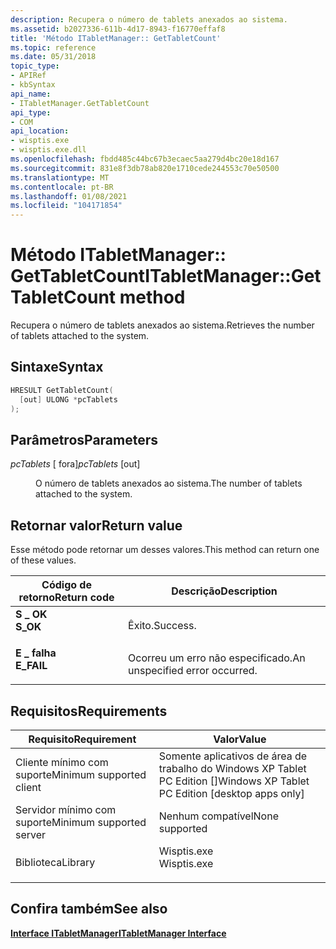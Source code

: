 ```yaml
---
description: Recupera o número de tablets anexados ao sistema.
ms.assetid: b2027336-611b-4d17-8943-f16770effaf8
title: 'Método ITabletManager:: GetTabletCount'
ms.topic: reference
ms.date: 05/31/2018
topic_type:
- APIRef
- kbSyntax
api_name:
- ITabletManager.GetTabletCount
api_type:
- COM
api_location:
- wisptis.exe
- wisptis.exe.dll
ms.openlocfilehash: fbdd485c44bc67b3ecaec5aa279d4bc20e18d167
ms.sourcegitcommit: 831e8f3db78ab820e1710cede244553c70e50500
ms.translationtype: MT
ms.contentlocale: pt-BR
ms.lasthandoff: 01/08/2021
ms.locfileid: "104171854"
---
```

# <a name="itabletmanagergettabletcount-method"></a><span data-ttu-id="758c9-103">Método ITabletManager:: GetTabletCount</span><span class="sxs-lookup"><span data-stu-id="758c9-103">ITabletManager::GetTabletCount method</span></span>

<span data-ttu-id="758c9-104">Recupera o número de tablets anexados ao sistema.</span><span class="sxs-lookup"><span data-stu-id="758c9-104">Retrieves the number of tablets attached to the system.</span></span>

## <a name="syntax"></a><span data-ttu-id="758c9-105">Sintaxe</span><span class="sxs-lookup"><span data-stu-id="758c9-105">Syntax</span></span>


```C++
HRESULT GetTabletCount(
  [out] ULONG *pcTablets
);
```



## <a name="parameters"></a><span data-ttu-id="758c9-106">Parâmetros</span><span class="sxs-lookup"><span data-stu-id="758c9-106">Parameters</span></span>

<dl> <dt>

<span data-ttu-id="758c9-107">*pcTablets* \[ fora\]</span><span class="sxs-lookup"><span data-stu-id="758c9-107">*pcTablets* \[out\]</span></span>
</dt> <dd>

<span data-ttu-id="758c9-108">O número de tablets anexados ao sistema.</span><span class="sxs-lookup"><span data-stu-id="758c9-108">The number of tablets attached to the system.</span></span>

</dd> </dl>

## <a name="return-value"></a><span data-ttu-id="758c9-109">Retornar valor</span><span class="sxs-lookup"><span data-stu-id="758c9-109">Return value</span></span>

<span data-ttu-id="758c9-110">Esse método pode retornar um desses valores.</span><span class="sxs-lookup"><span data-stu-id="758c9-110">This method can return one of these values.</span></span>



| <span data-ttu-id="758c9-111">Código de retorno</span><span class="sxs-lookup"><span data-stu-id="758c9-111">Return code</span></span>                                                                            | <span data-ttu-id="758c9-112">Descrição</span><span class="sxs-lookup"><span data-stu-id="758c9-112">Description</span></span>                               |
|----------------------------------------------------------------------------------------|-------------------------------------------|
| <dl> <span data-ttu-id="758c9-113"><dt>**S \_ OK**</dt></span><span class="sxs-lookup"><span data-stu-id="758c9-113"><dt>**S\_OK**</dt></span></span> </dl>   | <span data-ttu-id="758c9-114">Êxito.</span><span class="sxs-lookup"><span data-stu-id="758c9-114">Success.</span></span><br/>                       |
| <dl> <span data-ttu-id="758c9-115"><dt>**E \_ falha**</dt></span><span class="sxs-lookup"><span data-stu-id="758c9-115"><dt>**E\_FAIL**</dt></span></span> </dl> | <span data-ttu-id="758c9-116">Ocorreu um erro não especificado.</span><span class="sxs-lookup"><span data-stu-id="758c9-116">An unspecified error occurred.</span></span><br/> |



 

## <a name="requirements"></a><span data-ttu-id="758c9-117">Requisitos</span><span class="sxs-lookup"><span data-stu-id="758c9-117">Requirements</span></span>



| <span data-ttu-id="758c9-118">Requisito</span><span class="sxs-lookup"><span data-stu-id="758c9-118">Requirement</span></span> | <span data-ttu-id="758c9-119">Valor</span><span class="sxs-lookup"><span data-stu-id="758c9-119">Value</span></span> |
|-------------------------------------|----------------------------------------------------------------------------------------|
| <span data-ttu-id="758c9-120">Cliente mínimo com suporte</span><span class="sxs-lookup"><span data-stu-id="758c9-120">Minimum supported client</span></span><br/> | <span data-ttu-id="758c9-121">Somente aplicativos de área de trabalho do Windows XP Tablet PC Edition \[\]</span><span class="sxs-lookup"><span data-stu-id="758c9-121">Windows XP Tablet PC Edition \[desktop apps only\]</span></span><br/>                          |
| <span data-ttu-id="758c9-122">Servidor mínimo com suporte</span><span class="sxs-lookup"><span data-stu-id="758c9-122">Minimum supported server</span></span><br/> | <span data-ttu-id="758c9-123">Nenhum compatível</span><span class="sxs-lookup"><span data-stu-id="758c9-123">None supported</span></span><br/>                                                              |
| <span data-ttu-id="758c9-124">Biblioteca</span><span class="sxs-lookup"><span data-stu-id="758c9-124">Library</span></span><br/>                  | <dl> <span data-ttu-id="758c9-125"><dt>Wisptis.exe</dt></span><span class="sxs-lookup"><span data-stu-id="758c9-125"><dt>Wisptis.exe</dt></span></span> </dl> |



## <a name="see-also"></a><span data-ttu-id="758c9-126">Confira também</span><span class="sxs-lookup"><span data-stu-id="758c9-126">See also</span></span>

<dl> <dt>

[<span data-ttu-id="758c9-127">**Interface ITabletManager**</span><span class="sxs-lookup"><span data-stu-id="758c9-127">**ITabletManager Interface**</span></span>](itabletmanager.md)
</dt> </dl>

 

 





